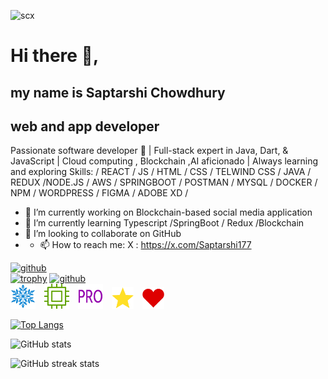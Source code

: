  ![scx](https://github.com/1saptarshi/1saptarshi/assets/142312774/b034d176-240f-4cce-982a-86620f2306b7)
# Hi there 👋,
## my name is Saptarshi Chowdhury
## web and app developer
 Passionate software developer 🚀 | Full-stack expert in Java, Dart, & JavaScript | Cloud computing , Blockchain ,AI aficionado | Always learning and exploring
Skills:  / REACT / JS / HTML / CSS / TELWIND CSS / JAVA / REDUX /NODE.JS / AWS / SPRINGBOOT / POSTMAN /  MYSQL / DOCKER /  NPM / WORDPRESS / FIGMA / ADOBE XD / 
- 🔭 I’m currently working on Blockchain-based social media application 
- 🌱 I’m currently learning Typescript /SpringBoot / Redux /Blockchain  
- 👯 I’m looking to collaborate on GitHub
- - 📫 How to reach me: X : https://x.com/Saptarshi177

[<img src='https://cdn.jsdelivr.net/npm/simple-icons@3.0.1/icons/github.svg' alt='github' height='40'>](https://github.com/1saptarshi)  
[![trophy](https://github-profile-trophy.vercel.app/?username=1saptarshi)](https://github.com/ryo-ma/github-profile-trophy)
[<img src='https://cdn.jsdelivr.net/npm/simple-icons@3.0.1/icons/github.svg' alt='github' height='40'>](https://github.com/1saptarshi)  
<a href='https://archiveprogram.github.com/'><img src='https://raw.githubusercontent.com/acervenky/animated-github-badges/master/assets/acbadge.gif' width='40' height='40'></a> <a href='https://docs.github.com/en/developers'><img src='https://raw.githubusercontent.com/acervenky/animated-github-badges/master/assets/devbadge.gif' width='40' height='40'></a> <a href='https://github.com/pricing'><img src='https://raw.githubusercontent.com/acervenky/animated-github-badges/master/assets/pro.gif' width='40' height='40'></a> <a href='https://stars.github.com/'><img src='https://raw.githubusercontent.com/acervenky/animated-github-badges/master/assets/starbadge.gif' width='35' height='35'></a> <a href='https://docs.github.com/en/github/supporting-the-open-source-community-with-github-sponsors'><img src='https://raw.githubusercontent.com/acervenky/animated-github-badges/master/assets/sponsorbadge.gif' width='35' height='35'></a> 

[![Top Langs](https://github-readme-stats.vercel.app/api/top-langs/?username=1saptarshi)](https://github.com/anuraghazra/github-readme-stats)

![GitHub stats](https://github-readme-stats.vercel.app/api?username=1saptarshi&show_icons=true)  

![GitHub streak stats](https://streak-stats.demolab.com/?user=1saptarshi)  

